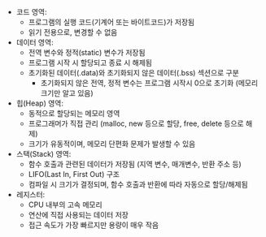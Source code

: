 - 코드 영역:
    - 프로그램의 실행 코드(기계어 또는 바이트코드)가 저장됨
    - 읽기 전용으로, 변경할 수 없음
- 데이터 영역:
    - 전역 변수와 정적(static) 변수가 저장됨
    - 프로그램 시작 시 할당되고 종료 시 해제됨
    - 초기화된 데이터(.data)와 초기화되지 않은 데이터(.bss) 섹션으로 구분
        - 초기화되지 않은 전역, 정적 변수는 프로그램 시작시 0으로 초기화 (메모리 크기만 알고 있음)
- 힙(Heap) 영역:
    - 동적으로 할당되는 메모리 영역
    - 프로그래머가 직접 관리 (malloc, new 등으로 할당, free, delete 등으로 해제)
    - 크기가 유동적이며, 메모리 단편화 문제가 발생할 수 있음
- 스택(Stack) 영역:
    - 함수 호출과 관련된 데이터가 저장됨 (지역 변수, 매개변수, 반환 주소 등)
    - LIFO(Last In, First Out) 구조
    - 컴파일 시 크기가 결정되며, 함수 호출과 반환에 따라 자동으로 할당/해제됨
- 레지스터:
    - CPU 내부의 고속 메모리
    - 연산에 직접 사용되는 데이터 저장
    - 접근 속도가 가장 빠르지만 용량이 매우 작음